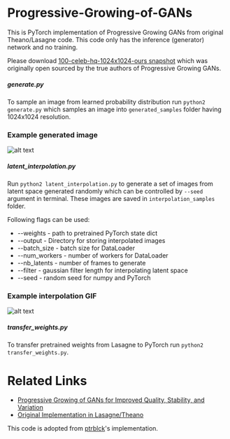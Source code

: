 # Progressive-Growing-of-GANs

This is PyTorch implementation of Progressive Growing GANs from original Theano/Lasagne code. This code only has the inference (generator) network and no training. 

Please download [100-celeb-hq-1024x1024-ours snapshot](https://drive.google.com/drive/folders/0B4qLcYyJmiz0bWJ5bHdKT0d6UXc) which was originally open sourced by the true authors of Progressive Growing GANs. 

##### generate.py

To sample an image from learned probability distribution run `python2 generate.py` which samples an image into `generated_samples` folder having 1024x1024 resolution. 

### Example generated image

![alt text](https://raw.githubusercontent.com/rahulbhalley/Progressive-Growing-of-GANs/master/image.png)

##### latent_interpolation.py

Run `python2 latent_interpolation.py` to generate a set of images from latent space generated randomly which can be controlled by `--seed` argument in terminal. These images are saved in `interpolation_samples` folder. 

Following flags can be used:

- --weights - path to pretrained PyTorch state dict
- --output - Directory for storing interpolated images
- --batch_size - batch size for DataLoader
- --num_workers - number of workers for DataLoader
- --nb_latents - number of frames to generate
- --filter - gaussian filter length for interpolating latent space
- --seed - random seed for numpy and PyTorch

### Example interpolation GIF

![alt text](https://raw.githubusercontent.com/rahulbhalley/Progressive-Growing-of-GANs/master/anim.gif)

##### transfer_weights.py

To transfer pretrained weights from Lasagne to PyTorch run `python2 transfer_weights.py`. 

# Related Links
- [Progressive Growing of GANs for Improved Quality, Stability, and Variation](http://research.nvidia.com/sites/default/files/pubs/2017-10_Progressive-Growing-of//karras2017gan-paper.pdf)
- [Original Implementation in Lasagne/Theano](https://github.com/tkarras/progressive_growing_of_gans)

This code is adopted from [ptrblck](https://github.com/ptrblck)'s implementation. 
